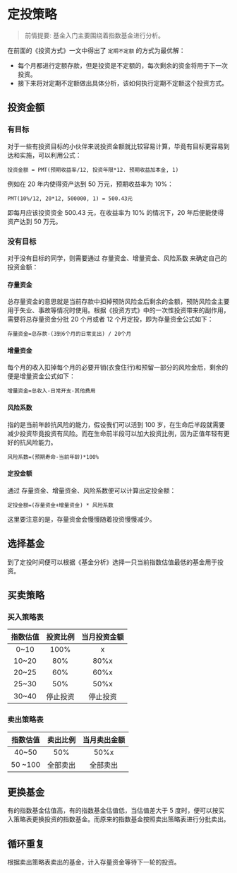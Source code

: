# 定投策略

> 前情提要: 基金入门主要围绕着指数基金进行分析。

在前面的《投资方式》一文中得出了 `定期不定额` 的方式为最优解：

- 每个月都进行定额存款，但是投资是不定额的，每次剩余的资金将用于下一次投资。
- 接下来将对定期不定额做出具体分析，该如何执行定期不定额这个投资方式。

## 投资金额

### 有目标

对于一些有投资目标的小伙伴来说投资金额就比较容易计算，毕竟有目标更容易到达和实施，可以利用公式：

```
投资金额 = PMT(预期收益率/12, 投资年限*12. 预期收益加本金, 1)
```

例如在 20 年内使得资产达到 50 万元，预期收益率为 10%：

```
PMT(10%/12, 20*12, 500000, 1) = 500.43元
```

即每月应该投资资金 500.43 元，在收益率为 10% 的情况下，20 年后便能使得资产达到 50 万元。

### 没有目标

对于没有目标的同学，则需要通过 存量资金、增量资金、风险系数 来确定自己的投资金额：

#### 存量资金

总存量资金的意思就是当前存款中扣掉预防风险金后剩余的金额，预防风险金主要用于失业、事故等情况时使用。根据《投资方式》中的一次性投资带来的副作用，需要将总存量资金分批 20 个月或者 12 个月定投，即为存量资金公式如下：

```
存量资金=总存款-(3到6个月的日常支出) / 20个月
```

#### 增量资金

每个月的收入扣掉每个月的必要开销(衣食住行)和预留一部分的风险金后，剩余的便是增量资金公式如下：

```
增量资金=总收入-日常开支-其他费用
```

#### 风险系数

指的是当前年龄抗风险的能力，假设我们可以活到 100 岁，在生命后半段就需要减少投资毕竟投资有风险。而在生命前半段可以加大投资比例，因为正值年轻有更好的抗风险能力。

```
风险系数=(预期寿命-当前年龄)*100%
```

#### 定投金额

通过 存量资金、增量资金、风险系数便可以计算出定投金额：

```
定投金额=(存量资金+增量资金) * 风险系数
```

这里要注意的是，存量资金会慢慢随着投资慢慢减少。

## 选择基金

到了定投时间便可以根据《基金分析》选择一只当前指数估值最低的基金用于投资。

## 买卖策略

### 买入策略表

| 指数估值 | 投资比例 | 当月投资金额 |
| :------: | :------: | :----------: |
|   0~10   |   100%   |      x       |
|  10~20   |   80%    |     80%x     |
|  20~25   |   60%    |     60%x     |
|  25~30   |   50%    |     50%x     |
|  30~40   | 停止投资 |   停止投资   |

### 卖出策略表

| 指数估值 | 卖出比例 | 当月卖出金额 |
| :------: | :------: | :----------: |
|  40~50   |   50%    |     50%x     |
| 50 ~100  | 全部卖出 |   全部卖出   |

## 更换基金

有的指数基金估值高，有的指数基金估值低，当估值差大于 5 度时，便可以按买入策略表更换投资的指数基金。而原来的指数基金按照卖出策略表进行分批卖出。

## 循环重复

根据卖出策略表卖出的基金，计入存量资金等待下一轮的投资。


